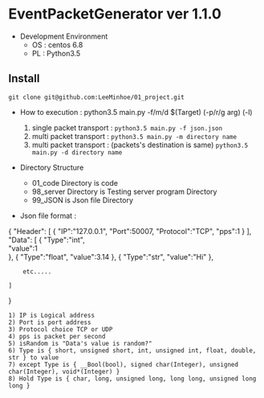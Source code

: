 
# EventPacketGenerator ver 1.1.0


- Development Environment
	* OS : centos 6.8
	* PL : Python3.5

## Install
`
git clone git@github.com:LeeMinhoe/01_project.git
`

 - How to execution : python3.5 main.py -f/m/d $(Target) (-p/r/g arg) (-l)
	1) single packet transport :
`
python3.5 main.py -f json.json
`
	2) multi packet transport :
`
python3.5 main.py -m directory name
`
	3) multi packet transport  :
	(packets's destination is same)
`
python3.5 main.py -d directory name
`
 - Directory Structure
	* 01_code Directory is code 
	* 98_server Directory is Testing server program Directory 
	* 99_JSON is Json file Directory 

 - Json file format :


{
	"Header":
	[
		{
			"IP":"127.0.0.1",
			"Port":50007,
			"Protocol":"TCP",
			"pps":1
		}
	],
	"Data":
	[
		{
			"Type":"int",		
			"value":1		
		},
		{
			"Type":"float",
			"value":3.14
		},
		{
			"Type":"str",
			"value":"Hi"
		},


		etc.....

	]
}


	1) IP is Logical address
	2) Port is port address
	3) Protocol choice TCP or UDP
	4) pps is packet per second
	5) isRandom is "Data's value is random?"
	6) Type is { short, unsigned short, int, unsigned int, float, double, str } to value
	7) except Type is { __Bool(bool), signed char(Integer), unsigned char(Integer), void*(Integer) }
	8) Hold Type is { char, long, unsigned long, long long, unsigned long long }
